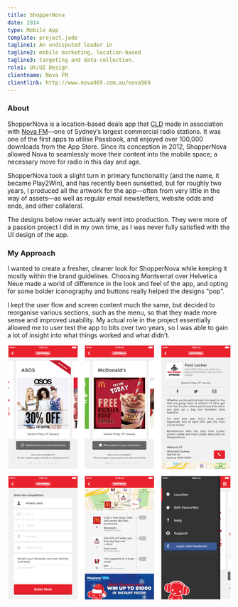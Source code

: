 ```yaml
---
title: ShopperNova
date: 2014
type: Mobile App
template: project.jade
tagline1: An undisputed leader in
tagline2: mobile marketing, location-based
tagline3: targeting and data-collection.
role1: UX/UI Design
clientname: Nova FM
clientlink: http://www.nova969.com.au/nova969
---
```


### About

ShopperNova is a location-based deals app that <a href="http://creativelicence.com.au/" target="_blank" class="highlighted">CLD</a> made in association with <a href="http://www.nova969.com.au/nova969/" target="_blank" class="highlighted">Nova FM</a>&mdash;one of Sydney’s largest commercial radio stations. It was one of the first apps to utilise Passbook, and enjoyed over 100,000 downloads from the App Store. Since its conception in 2012, ShopperNova allowed Nova to seamlessly move their content into the mobile space; a necessary move for radio in this day and age.

ShopperNova took a slight turn in primary functionality (and the name, it became Play2Win), and has recently been sunsetted, but for roughly two years, I produced all the artwork for the app—often from very little in the way of assets—as well as regular email newsletters, website odds and ends, and other collateral.

The designs below never actually went into production. They were more of a passion project I did in my own time, as I was never fully satisfied with the UI design of the app.

### My Approach

I wanted to create a fresher, cleaner look for ShopperNova while keeping it mostly within the brand guidelines. Choosing Montserrat over Helvetica Neue made a world of difference in the look and feel of the app, and opting for some bolder iconography and buttons really helped the designs "pop".

I kept the user flow and screen content much the same, but decided to reorganise various sections, such as the menu, so that they made more sense and improved usability. My actual role in the project essentially allowed me to user test the app to bits over two years, so I was able to gain a lot of insight into what things worked and what didn’t.

![ShopperNova](shoppernova-1.jpg "ShopperNova")